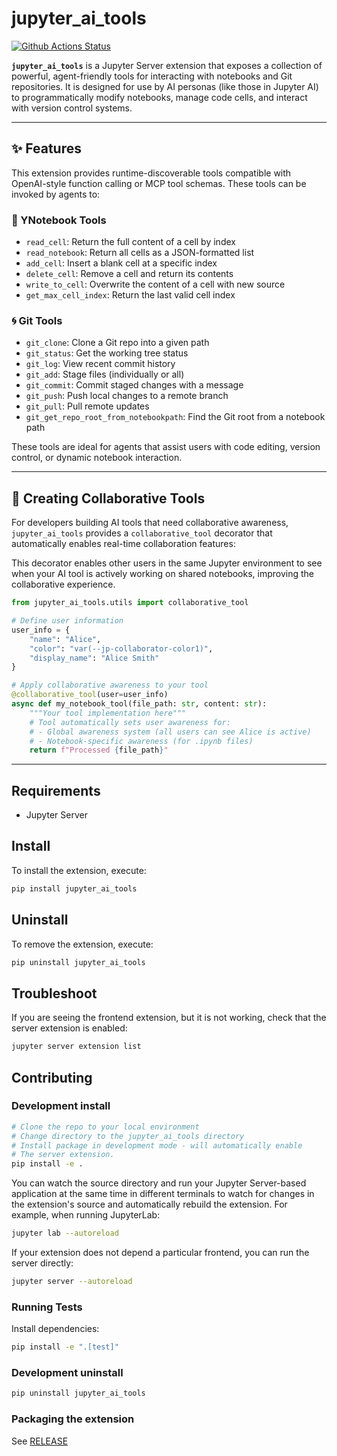 # jupyter_ai_tools

[![Github Actions Status](https://github.com/Abigayle-Mercer/jupyter-ai-tools/workflows/Build/badge.svg)](https://github.com/Abigayle-Mercer/jupyter-ai-tools/actions/workflows/build.yml)

**`jupyter_ai_tools`** is a Jupyter Server extension that exposes a collection of powerful, agent-friendly tools for interacting with notebooks and Git repositories. It is designed for use by AI personas (like those in Jupyter AI) to programmatically modify notebooks, manage code cells, and interact with version control systems.

______________________________________________________________________

## ✨ Features

This extension provides runtime-discoverable tools compatible with OpenAI-style function calling or MCP tool schemas. These tools can be invoked by agents to:

### 🧠 YNotebook Tools

- `read_cell`: Return the full content of a cell by index
- `read_notebook`: Return all cells as a JSON-formatted list
- `add_cell`: Insert a blank cell at a specific index
- `delete_cell`: Remove a cell and return its contents
- `write_to_cell`: Overwrite the content of a cell with new source
- `get_max_cell_index`: Return the last valid cell index

### 🌀 Git Tools

- `git_clone`: Clone a Git repo into a given path
- `git_status`: Get the working tree status
- `git_log`: View recent commit history
- `git_add`: Stage files (individually or all)
- `git_commit`: Commit staged changes with a message
- `git_push`: Push local changes to a remote branch
- `git_pull`: Pull remote updates
- `git_get_repo_root_from_notebookpath`: Find the Git root from a notebook path

These tools are ideal for agents that assist users with code editing, version control, or dynamic notebook interaction.

______________________________________________________________________

## 🔧 Creating Collaborative Tools

For developers building AI tools that need collaborative awareness, `jupyter_ai_tools` provides a `collaborative_tool` decorator that automatically enables real-time collaboration features:

This decorator enables other users in the same Jupyter environment to see when your AI tool is actively working on shared notebooks, improving the collaborative experience.

```python
from jupyter_ai_tools.utils import collaborative_tool

# Define user information
user_info = {
    "name": "Alice",
    "color": "var(--jp-collaborator-color1)",
    "display_name": "Alice Smith"
}

# Apply collaborative awareness to your tool
@collaborative_tool(user=user_info)
async def my_notebook_tool(file_path: str, content: str):
    """Your tool implementation here"""
    # Tool automatically sets user awareness for:
    # - Global awareness system (all users can see Alice is active)
    # - Notebook-specific awareness (for .ipynb files)
    return f"Processed {file_path}"
```


______________________________________________________________________

## Requirements

- Jupyter Server

## Install

To install the extension, execute:

```bash
pip install jupyter_ai_tools
```

## Uninstall

To remove the extension, execute:

```bash
pip uninstall jupyter_ai_tools
```

## Troubleshoot

If you are seeing the frontend extension, but it is not working, check
that the server extension is enabled:

```bash
jupyter server extension list
```

## Contributing

### Development install

```bash
# Clone the repo to your local environment
# Change directory to the jupyter_ai_tools directory
# Install package in development mode - will automatically enable
# The server extension.
pip install -e .
```

You can watch the source directory and run your Jupyter Server-based application at the same time in different terminals to watch for changes in the extension's source and automatically rebuild the extension. For example,
when running JupyterLab:

```bash
jupyter lab --autoreload
```

If your extension does not depend a particular frontend, you can run the
server directly:

```bash
jupyter server --autoreload
```

### Running Tests

Install dependencies:

```bash
pip install -e ".[test]"
```

### Development uninstall

```bash
pip uninstall jupyter_ai_tools
```

### Packaging the extension

See [RELEASE](RELEASE.md)
